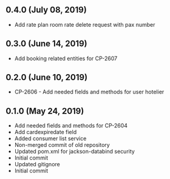 ## 0.4.0 (July 08, 2019)
  - Add rate plan room rate delete request with pax number

## 0.3.0 (June 14, 2019)
  - Add booking related entities for CP-2607

## 0.2.0 (June 10, 2019)
  - CP-2606 - Add needed fields and methods for user hotelier

## 0.1.0 (May 24, 2019)
  - Add needed fields and methods for CP-2604
  - Add cardexpiredate field
  - Added consumer list service
  - Non-merged commit of old repository
  - Updated pom.xml for jackson-databind security
  - Initial commit
  - Updated gitignore
  - Initial commit

